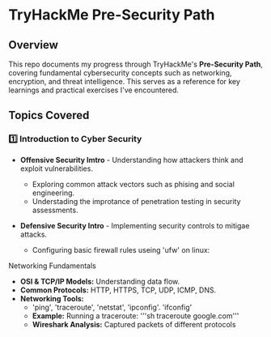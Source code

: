 # TryHackMe Pre-Security Path

## Overview
This repo documents my progress through TryHackMe's **Pre-Security Path**, covering fundamental cybersecurity concepts such as networking, encryption, and threat intelligence.
This serves as a reference for key learnings and practical exercises I've encountered.

## Topics Covered
### 1️⃣ Introduction to Cyber Security
- **Offensive Security Imtro** - Understanding how attackers think and exploit vulnerabilities.
  - Exploring common attack vectors such as phising and social engineering.
  - Understading the improtance of penetration testing in security assessments.
 
- **Defensive Security Intro** - Implementing security controls to mitigae attacks.
  - Configuring basic firewall rules useing 'ufw' on linux:



Networking Fundamentals
- **OSI & TCP/IP Models:** Understanding data flow.
- **Common Protocols:** HTTP, HTTPS, TCP, UDP, ICMP, DNS.
- **Networking Tools:**
  - 'ping', 'traceroute', 'netstat', 'ipconfig'. 'ifconfig'
  - **Example:** Running a traceroute:
    '''sh traceroute google.com'''
  - **Wireshark Analysis:** Captured packets of different protocols
